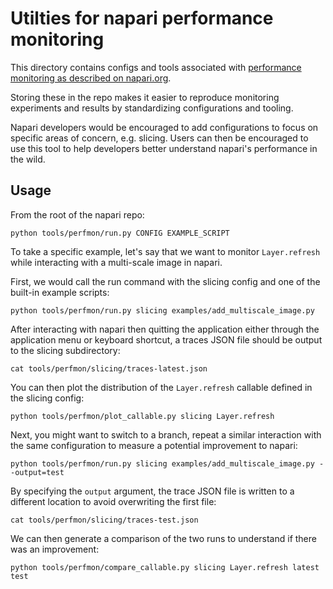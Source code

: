 # Utilties for napari performance monitoring

This directory contains configs and tools associated with [performance monitoring as described on napari.org](https://napari.org/stable/howtos/perfmon.html?highlight=perfmon).

Storing these in the repo makes it easier to reproduce monitoring experiments and results by standardizing configurations and tooling.

Napari developers would be encouraged to add configurations to focus on specific areas of concern, e.g. slicing.
Users can then be encouraged to use this tool to help developers better understand napari's performance in the wild.

## Usage

From the root of the napari repo:

```shell
python tools/perfmon/run.py CONFIG EXAMPLE_SCRIPT
```

To take a specific example, let's say that we want to monitor `Layer.refresh`
while interacting with a multi-scale image in napari.

First, we would call the run command with the slicing config and one of the
built-in example scripts:

```shell
python tools/perfmon/run.py slicing examples/add_multiscale_image.py
```

After interacting with napari then quitting the application either through
the application menu or keyboard shortcut, a traces JSON file should be
output to the slicing subdirectory:

```shell
cat tools/perfmon/slicing/traces-latest.json
```

You can then plot the distribution of the `Layer.refresh` callable defined
in the slicing config:

```shell
python tools/perfmon/plot_callable.py slicing Layer.refresh
```

Next, you might want to switch to a branch, repeat a similar interaction
with the same configuration to measure a potential improvement to napari:

```shell
python tools/perfmon/run.py slicing examples/add_multiscale_image.py --output=test
```

By specifying the `output` argument, the trace JSON file is written to a
different location to avoid overwriting the first file:

```shell
cat tools/perfmon/slicing/traces-test.json
```

We can then generate a comparison of the two runs to understand if there
was an improvement:

```shell
python tools/perfmon/compare_callable.py slicing Layer.refresh latest test
```

